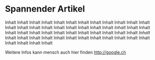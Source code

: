 ---
---

# Spannender Artikel

Inhalt Inhalt Inhalt Inhalt Inhalt Inhalt Inhalt Inhalt
Inhalt Inhalt Inhalt Inhalt Inhalt Inhalt Inhalt Inhalt Inhalt Inhalt Inhalt
Inhalt Inhalt *Inhalt* Inhalt Inhalt Inhalt Inhalt Inhalt Inhalt Inhalt Inhalt
Inhalt Inhalt Inhalt Inhalt Inhalt _Inhalt_ Inhalt Inhalt Inhalt Inhalt Inhalt Inhalt
Inhalt Inhalt Inhalt Inhalt Inhalt Inhalt Inhalt Inhalt Inhalt Inhalt

Weitere Infos kann mensch auch hier finden http://google.ch


